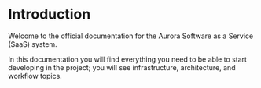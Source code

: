 # Introduction

Welcome to the official documentation for the Aurora Software as a Service (SaaS) system.

In this documentation you will find everything you need to be able to start developing in the project; you will see infrastructure, architecture, and workflow topics.